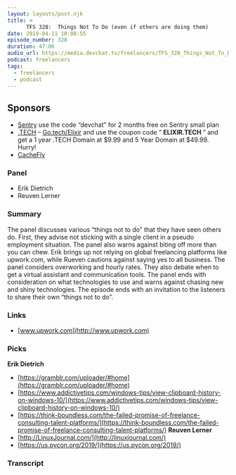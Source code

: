 ```yaml
---
layout: layouts/post.njk
title: >
      TFS 328:  Things Not To Do (even if others are doing them)
date: 2019-04-11 10:00:55
episode_number: 328
duration: 47:06
audio_url: https://media.devchat.tv/freelancers/TFS_328_Things_Not_To_Do_Even_If_Others_Are_Doing_Them.mp3
podcast: freelancers
tags: 
  - freelancers
  - podcast
---
```


## **Sponsors**

- [Sentry](http://sentry.io/) use the code “devchat” for 2 months free on Sentry small plan
- [.TECH](https://get.tech/) – [Go.tech/Elixir](https://get.tech/?&coupon=ELIXIR.TECH&utm_source=Influencer&utm_medium=Podcast&utm_campaign=ElixirMix) and use the coupon code “ **ELIXIR.TECH** ” and get a 1 year .TECH Domain at $9.99 and 5 Year Domain at $49.99. Hurry!
- [CacheFly](https://www.cachefly.com/)

### **Panel**

- Erik Dietrich
- Reuven Lerner

### **Summary**
The panel discusses various “things not to do” that they have seen others do. First, they advise not sticking with a single client in a pseudo employment situation. The panel also warns against biting off more than you can chew. Erik brings up not relying on global freelancing platforms like upwork.com, while Rueven cautions against saying yes to all business. The panel considers overworking and hourly rates. They also debate when to get a virtual assistant and communication tools. The panel ends with consideration on what technologies to use and warns against chasing new and shiny technologies. The episode ends with an invitation to the listeners to share their own “things not to do”.
### **Links**

- [www.upwork.com](http://www.upwork.com)

### **Picks**
 **Erik Dietrich**
- [https://gramblr.com/uploader/#home](https://gramblr.com/uploader/#home)
- [https://www.addictivetips.com/windows-tips/view-clipboard-history-on-windows-10/](https://www.addictivetips.com/windows-tips/view-clipboard-history-on-windows-10/)
- [https://think-boundless.com/the-failed-promise-of-freelance-consulting-talent-platforms/](https://think-boundless.com/the-failed-promise-of-freelance-consulting-talent-platforms/)
**Reuven Lerner**
- [http://LinuxJournal.com/](http://linuxjournal.com/)
- [https://us.pycon.org/2019/](https://us.pycon.org/2019/)


### Transcript


